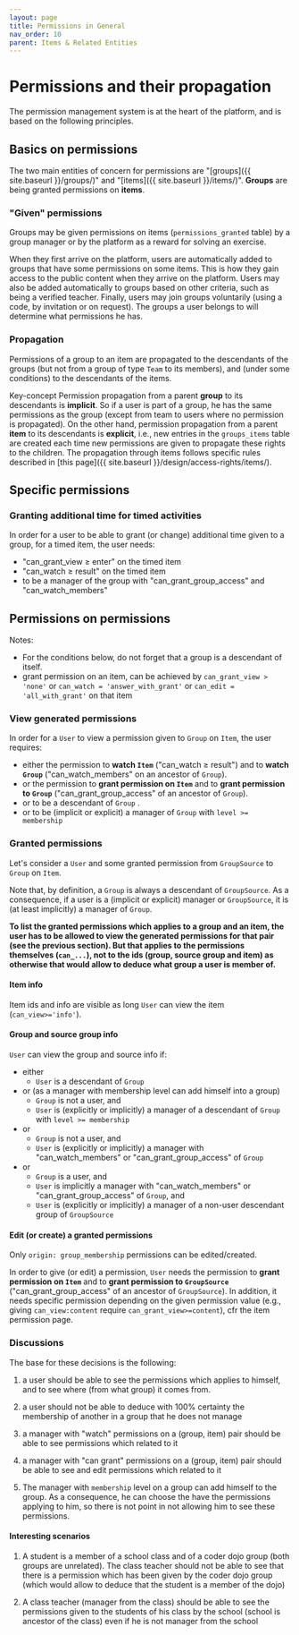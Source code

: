 ```yaml
---
layout: page
title: Permissions in General
nav_order: 10
parent: Items & Related Entities
---
```


# Permissions and their propagation

The permission management system is at the heart of the platform, and is based on the following principles.

## Basics on permissions

The two main entities of concern for permissions are "[groups]({{ site.baseurl }}/groups/)" and "[items]({{ site.baseurl }}/items/)". **Groups** are being granted permissions on **items**.

### "Given" permissions

Groups may be given permissions on items (`permissions_granted` table) by a group manager or by the platform as a reward for solving an exercise.

When they first arrive on the platform, users are automatically added to groups that have some permissions on some items. This is how they gain access to the public content when they arrive on the platform. Users may also be added automatically to groups based on other criteria, such as being a verified teacher. Finally, users may join groups voluntarily (using a code, by invitation or on request). The groups a user belongs to will determine what permissions he has.

### Propagation

Permissions of a group to an item are propagated to the descendants of the groups
(but not from a group of type `Team` to its members),
and (under some conditions) to the descendants of the items.

<span class="label label-green">Key-concept</span>
Permission propagation from a parent **group** to its descendants is **implicit**. So if a user is part of a group, he has the same permissions as the group (except from team to users where no permission is propagated). On the other hand, permission propagation from a parent **item** to its descendants is **explicit**, i.e., new entries in the `groups_items` table are created each time new permissions are given to propagate these rights to the children. The propagation through items follows specific rules described in [this page]({{ site.baseurl }}/design/access-rights/items/).

## Specific permissions

### Granting additional time for timed activities

In order for a user to be able to grant (or change) additional time given to a group, for a timed item, the user needs:
* "can_grant_view ≥ enter" on the timed item
* "can_watch ≥ result" on the timed item
* to be a manager of the group with "can_grant_group_access" and "can_watch_members"

## Permissions on permissions

Notes:
* For the conditions below, do not forget that a group is a descendant of itself.
* grant permission on an item, can be achieved by `can_grant_view > 'none'` or `can_watch = 'answer_with_grant'` or `can_edit = 'all_with_grant'` on that item

### View generated permissions

In order for a `User` to view a permission given to `Group` on `Item`, the user requires:
* either the permission to **watch `Item`** ("can_watch ≥ result") and to **watch `Group`** ("can_watch_members" on an ancestor of `Group`).
* or the permission to **grant permission on `Item`** and to **grant permission to `Group`** ("can_grant_group_access" of an ancestor of `Group`).
* or to be a descendant of `Group` .
* or to be (implicit or explicit) a manager of `Group` with `level >= membership`

### Granted permissions

Let's consider a `User` and some granted permission from `GroupSource` to `Group` on `Item`.

Note that, by definition, a `Group` is always a descendant of `GroupSource`. As a consequence, if a user is a (implicit or explicit) manager or `GroupSource`, it is (at least implicitly) a manager of `Group`.

**To list the granted permissions which applies to a group and an item, the user has to be allowed to view the generated permissions for that pair (see the previous section). But that applies to the permissions themselves (`can_...`), not to the ids (group, source group and item) as otherwise that would allow to deduce what group a user is member of.**

#### Item info

Item ids and info are visible as long `User` can view the item (`can_view>='info'`).

#### Group and source group info

`User` can view the group and source info if:
* either
  * `User` is a descendant of `Group`
* or (as a manager with membership level can add himself into a group)
  * `Group` is not a user, and
  * `User` is (explicitly or implicitly) a manager of a descendant of `Group` with `level >= membership`
* or
  * `Group` is not a user, and
  * `User` is (explicitly or implicitly) a manager with "can_watch_members" or "can_grant_group_access" of `Group`
* or
  * `Group` is a user, and
  * `User` is implicitly a manager with "can_watch_members" or "can_grant_group_access" of `Group`, and
  * `User` is (explicitly or implicitly) a manager of a non-user descendant group of `GroupSource`

#### Edit (or create) a granted permissions

Only `origin: group_membership` permissions can be edited/created.

In order to give (or edit) a permission, `User` needs the permission to **grant permission on `Item`** and to **grant permission to `GroupSource`** ("can_grant_group_access" of an ancestor of `GroupSource`). In addition, it needs specific permission depending on the given permission value (e.g., giving `can_view:content` require `can_grant_view>=content`), cfr the item permission page.

### Discussions

The base for these decisions is the following:

1) a user should be able to see the permissions which applies to himself, and to see where (from what group) it comes from.

2) a user should not be able to deduce with 100% certainty the membership of another in a group that he does not manage

3) a manager with "watch" permissions on a (group, item) pair should be able to see permissions which related to it

4) a manager with "can grant" permissions on a (group, item) pair should be able to see and edit permissions which related to it

5) The manager with `membership` level on a group can add himself to the group. As a consequence, he can choose the have the permissions applying to him, so there is not point in not allowing him to see these permissions.

#### Interesting scenarios

1) A student is a member of a school class and of a coder dojo group (both groups are unrelated). The class teacher should not be able to see that there is a permission which has been given by the coder dojo group (which would allow to deduce that the student is a member of the dojo)

2) A class teacher (manager from the class) should be able to see the permissions given to the students of his class by the school (school is ancestor of the class) even if he is not manager from the school
